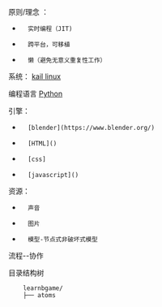 原则/理念 ： 

-       实时编程（JIT)
-       跨平台，可移植
-       懒（避免无意义重复性工作）

系统： [kail linux](https://www.kali.org/)

编程语言 [Python](https://www.python.org/)

引擎： 
-       [blender](https://www.blender.org/)
-       [HTML]()
-       [css]
-       [javascript]()


资源：
-       声音
-       图片
-       模型-节点式非破坏式模型
   
流程--协作
   

目录结构树

		learnbgame/
		├── atoms
